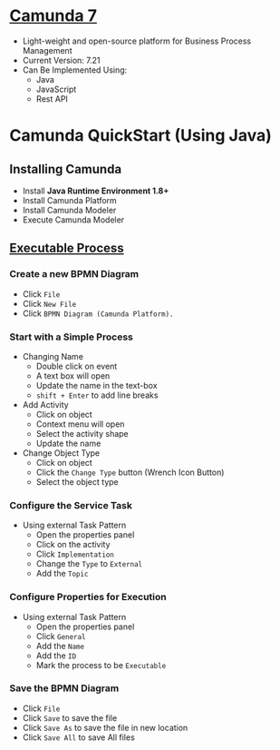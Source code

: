 # [Camunda 7](https://docs.camunda.org/manual/7.20/)
- Light-weight and open-source platform for Business Process Management
- Current Version: 7.21
- Can Be Implemented Using:
	- Java
	- JavaScript
	- Rest API

# Camunda QuickStart (Using Java)

## Installing Camunda
- Install <b>Java Runtime Environment 1.8+</b>
- Install Camunda Platform
- Install Camunda Modeler
- Execute Camunda Modeler

## [Executable Process](https://github.com/HidayatRivai2020/camunda-7/blob/main/payment.bpmn) 

### Create a new BPMN Diagram
- Click `File`
- Click `New File` 
- Click `BPMN Diagram (Camunda Platform).`

### Start with a Simple Process
- Changing Name
    - Double click on event
    - A text box will open
    - Update the name in the text-box
    - `shift + Enter` to add line breaks
- Add Activity
    - Click on object
    - Context menu will open
    - Select the activity shape
    - Update the name
- Change Object Type
    - Click on object
    - Click the `Change Type` button (Wrench Icon Button)
    - Select the object type

### Configure the Service Task
- Using external Task Pattern
    - Open the properties panel
    - Click on the activity
    - Click `Implementation` 
    - Change the `Type` to `External`
    - Add the `Topic`

### Configure Properties for Execution
- Using external Task Pattern
    - Open the properties panel
    - Click `General` 
    - Add the `Name`
    - Add the `ID`
    - Mark the process to be `Executable`

### Save the BPMN Diagram
- Click `File`
- Click `Save` to save the file
- Click `Save As` to save the file in new location
- Click `Save All` to save All files

